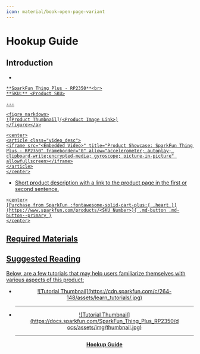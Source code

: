 ```yaml
---
icon: material/book-open-page-variant
---
```


# Hookup Guide


## Introduction
<!-- Single Product Card -->

<div class="grid cards desc" markdown>

-    <a href="https://www.sparkfun.com/products/<SKU Number>">
    **SparkFun Thing Plus - RP2350**<br>
    **SKU:** <Product SKU>

    ---

    <figre markdown>
    ![Product Thumbnail](<Product Image Link>)
    </figure></a>

    <center>
    <article class="video_desc">
    <iframe src="<Embedded Video>" title="Product Showcase: SparkFun Thing Plus - RP2350" frameborder="0" allow="accelerometer; autoplay; clipboard-write;encrypted-media; gyroscope; picture-in-picture" allowfullscreen></iframe>
    </article>
    </center>

-    Short product description with a link to the product page in the first or second sentence.

    <center>
    [Purchase from SparkFun :fontawesome-solid-cart-plus:{ .heart }](https://www.sparkfun.com/products/<SKU Number>){ .md-button .md-button--primary }
    </center>

</div>


## Required Materials


## Suggested Reading
Below, are a few tutorials that may help users familiarize themselves with various aspects of this product:

<div class="grid cards" markdown align="center">

-   <a href="https://learn.sparkfun.com/tutorials/<Tutorial ID>">
    <figure markdown>
    ![Tutorial Thumbnail](https://cdn.sparkfun.com/c/264-148/assets/learn_tutorials/<Thumbnail Link>.jpg)
    </figure>

    ---

    **<Tutorial Name>**</a>

-   <a href="https://docs.sparkfun.com/SparkFun_Thing_Plus_RP2350">
    <figure markdown>
	![Tutorial Thumbnail](https://docs.sparkfun.com/SparkFun_Thing_Plus_RP2350/docs/assets/img/thumbnail.jpg)
	</figure>

    ---

    **<Product Name> Hookup Guide**</a>

</div>